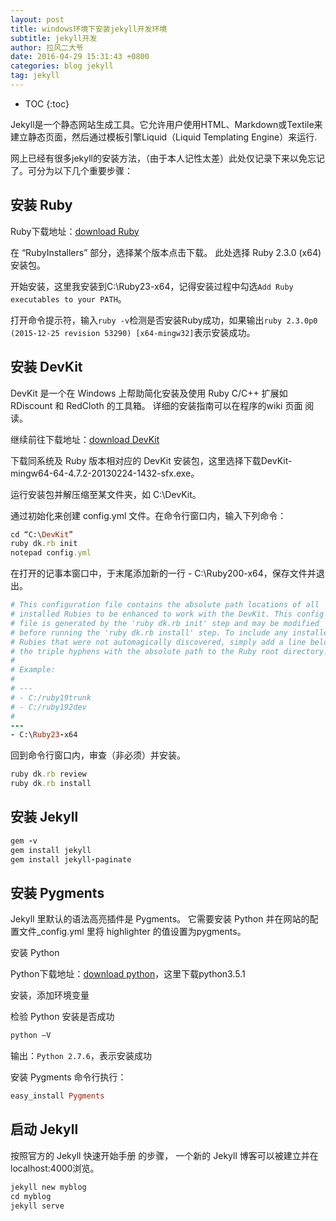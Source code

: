 ```yaml
---
layout: post
title: windows环境下安装jekyll开发环境
subtitle: jekyll开发
author: 拉风二大爷
date: 2016-04-29 15:31:43 +0800
categories: blog jekyll
tag: jekyll
---
```


* TOC
{:toc}

Jekyll是一个静态网站生成工具。它允许用户使用HTML、Markdown或Textile来建立静态页面，然后通过模板引擎Liquid（Liquid Templating Engine）来运行.

网上已经有很多jekyll的安装方法，（由于本人记性太差）此处仅记录下来以免忘记了。可分为以下几个重要步骤：

## 安装 Ruby

Ruby下载地址：[download Ruby]

在 “RubyInstallers” 部分，选择某个版本点击下载。 此处选择 Ruby 2.3.0 (x64)安装包。

开始安装，这里我安装到C:\Ruby23-x64，记得安装过程中勾选`Add Ruby executables to your PATH`。

打开命令提示符，输入`ruby -v`检测是否安装Ruby成功，如果输出`ruby 2.3.0p0 (2015-12-25 revision 53290) [x64-mingw32]`表示安装成功。


## 安装 DevKit

DevKit 是一个在 Windows 上帮助简化安装及使用 Ruby C/C++ 扩展如 RDiscount 和 RedCloth 的工具箱。 详细的安装指南可以在程序的wiki 页面 阅读。

继续前往下载地址：[download DevKit]

下载同系统及 Ruby 版本相对应的 DevKit 安装包，这里选择下载DevKit-mingw64-64-4.7.2-20130224-1432-sfx.exe。

运行安装包并解压缩至某文件夹，如 C:\DevKit。

通过初始化来创建 config.yml 文件。在命令行窗口内，输入下列命令：

```ruby
cd “C:\DevKit”
ruby dk.rb init
notepad config.yml
```

在打开的记事本窗口中，于末尾添加新的一行 - C:\Ruby200-x64，保存文件并退出。

```ruby
# This configuration file contains the absolute path locations of all
# installed Rubies to be enhanced to work with the DevKit. This config
# file is generated by the 'ruby dk.rb init' step and may be modified
# before running the 'ruby dk.rb install' step. To include any installed
# Rubies that were not automagically discovered, simply add a line below
# the triple hyphens with the absolute path to the Ruby root directory.
#
# Example:
#
# ---
# - C:/ruby19trunk
# - C:/ruby192dev
#
---
- C:\Ruby23-x64
```

回到命令行窗口内，审查（非必须）并安装。

```ruby
ruby dk.rb review
ruby dk.rb install
```


## 安装 Jekyll

```ruby
gem -v
gem install jekyll
gem install jekyll-paginate
```

## 安装 Pygments

Jekyll 里默认的语法高亮插件是 Pygments。 它需要安装 Python 并在网站的配置文件_config.yml 里将 highlighter 的值设置为pygments。

安装 Python

Python下载地址：[download python]，这里下载python3.5.1

安装，添加环境变量

检验 Python 安装是否成功

```ruby
python –V		
```

输出：`Python 2.7.6`，表示安装成功

安装 Pygments
命令行执行：

```ruby
easy_install Pygments
```


## 启动 Jekyll

按照官方的 Jekyll 快速开始手册 的步骤， 一个新的 Jekyll 博客可以被建立并在localhost:4000浏览。

```ruby
jekyll new myblog
cd myblog
jekyll serve
```




[download Ruby]: http://rubyinstaller.org/downloads/
[download DevKit]: http://rubyinstaller.org/downloads/
[download python]: https://www.python.org/downloads/